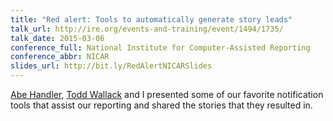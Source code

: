 ```yaml
---
title: "Red alert: Tools to automatically generate story leads"
talk_url: http://ire.org/events-and-training/event/1494/1735/
talk_date: 2015-03-06
conference_full: National Institute for Computer-Assisted Reporting
conference_abbr: NICAR
slides_url: http://bit.ly/RedAlertNICARSlides
---
```

[Abe Handler](https://twitter.com/abehandler), [Todd Wallack](https://twitter.com/TWallack) and I presented some of our favorite notification tools that assist our reporting and shared the stories that they resulted in.